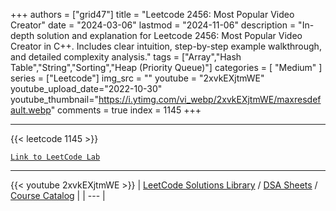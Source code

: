 
+++
authors = ["grid47"]
title = "Leetcode 2456: Most Popular Video Creator"
date = "2024-03-06"
lastmod = "2024-11-06"
description = "In-depth solution and explanation for Leetcode 2456: Most Popular Video Creator in C++. Includes clear intuition, step-by-step example walkthrough, and detailed complexity analysis."
tags = ["Array","Hash Table","String","Sorting","Heap (Priority Queue)"]
categories = [
    "Medium"
]
series = ["Leetcode"]
img_src = ""
youtube = "2xvkEXjtmWE"
youtube_upload_date="2022-10-30"
youtube_thumbnail="https://i.ytimg.com/vi_webp/2xvkEXjtmWE/maxresdefault.webp"
comments = true
index = 1145
+++



---
{{< leetcode 1145 >}}

[`Link to LeetCode Lab`](https://leetcode.com/problems/most-popular-video-creator/description/)

---
{{< youtube 2xvkEXjtmWE >}}
| [LeetCode Solutions Library](https://grid47.xyz/leetcode/) / [DSA Sheets](https://grid47.xyz/sheets/) / [Course Catalog](https://grid47.xyz/courses/) |
| --- |
